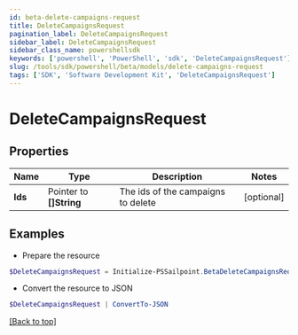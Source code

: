 ```yaml
---
id: beta-delete-campaigns-request
title: DeleteCampaignsRequest
pagination_label: DeleteCampaignsRequest
sidebar_label: DeleteCampaignsRequest
sidebar_class_name: powershellsdk
keywords: ['powershell', 'PowerShell', 'sdk', 'DeleteCampaignsRequest'] 
slug: /tools/sdk/powershell/beta/models/delete-campaigns-request
tags: ['SDK', 'Software Development Kit', 'DeleteCampaignsRequest']
---
```



# DeleteCampaignsRequest

## Properties

Name | Type | Description | Notes
------------ | ------------- | ------------- | -------------
**Ids** |  Pointer to **[]String** | The ids of the campaigns to delete | [optional] 

## Examples

- Prepare the resource
```powershell
$DeleteCampaignsRequest = Initialize-PSSailpoint.BetaDeleteCampaignsRequest  -Ids [2c9180887335cee10173490db1776c26, 2c9180836a712436016a7125a90c0021]
```

- Convert the resource to JSON
```powershell
$DeleteCampaignsRequest | ConvertTo-JSON
```


[[Back to top]](#) 

